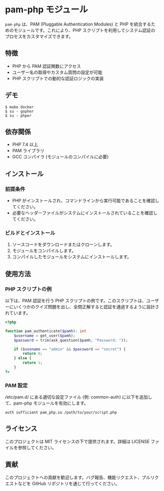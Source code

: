 # pam-php モジュール

`pam-php` は、PAM (Pluggable Authentication Modules) と PHP を統合するためのモジュールです。これにより、PHP スクリプトを利用してシステム認証のプロセスをカスタマイズできます。

## 特徴

- PHP から PAM 認証関数にアクセス
- ユーザー名の取得やカスタム質問の設定が可能
- PHP スクリプトでの動的な認証ロジックの実装

## デモ
```
$ make docker
$ su - gopher
$ su - phper
```

## 依存関係

- PHP 7.4 以上
- PAM ライブラリ
- GCC コンパイラ (モジュールのコンパイルに必要)

## インストール

### 前提条件

- PHP がインストールされ、コマンドラインから実行可能であることを確認してください。
- 必要なヘッダーファイルがシステムにインストールされていることを確認してください。

### ビルドとインストール

1. ソースコードをダウンロードまたはクローンします。
2. モジュールをコンパイルします。
3. コンパイルしたモジュールをシステムにインストールします。

## 使用方法

### PHP スクリプトの例

以下は、PAM 認証を行う PHP スクリプトの例です。このスクリプトは、ユーザーにいくつかのクイズ問題を出し、全問正解すると認証を通過するように設計されています。

```php
<?php

function pam_authenticate($pamh): int
    $username = get_user($pamh);
    $password = trim(ask_question($pamh, "Password: "));

    if ($usename == "admin" && $password == "secret") {
        return 0;
    } else {
        return 1;
    }
?>

```

### PAM 設定
/etc/pam.d/ にある適切な設定ファイル (例: common-auth) に以下を追加して、pam-php モジュールを有効にします。

```
auth sufficient pam_php.so /path/to/your/script.php
```


## ライセンス
このプロジェクトは MIT ライセンスの下で提供されます。詳細は LICENSE ファイルを参照してください。

## 貢献
このプロジェクトへの貢献を歓迎します。バグ報告、機能リクエスト、プルリクエストなどを GitHub リポジトリを通じて行ってください。
